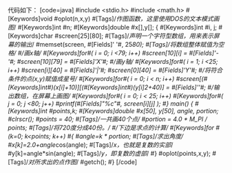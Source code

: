 代码如下：
[code=java]
#include <stdio.h>
#include <math.h>
#[Keywords]void #oplot(n,x,y) #[Tags]/*作图函数，这里使用DOS的文本模式画图*/
#[Keywords]int #n;
#[Keywords]double #x[],y[];
{
	#[Keywords]int #i, j;
	#[Keywords]char #screen[25][80]; #[Tags]/*声明一个字符型数组，用来表示屏幕的输出*/
	#memset(screen, #[Fields]' '#, 25*80);  #[Tags]/*将数组整体赋值为空格*/
	#/*画x轴*/
	#[Keywords]for#( i = 0; i <79; i++)
		#screen[10][i] = #[Fields]'-'#;
	#screen[10][79] = #[Fields]'X'#;
	#/*画y轴*/
	#[Keywords]for#( i = 1; i <25; i++)
		#screen[i][40] = #[Fields]'|'#;
	#screen[0][40] = #[Fields]'Y'#;
	#/*将符合条件的点(x,y)赋值成星号*/
	#[Keywords]for#( i = 0; i < n; i++)
		#screen[(#[Keywords]int#)(x[i]+10)][(#[Keywords]int#)(y[i]*2+40)] = #[Fields]'*'#;
	#/*输出数组，在屏幕上画图*/
	#[Keywords]for#( i = 0; i < 25; i++)
		#[Keywords]for#( j = 0; j <80; j++)
			#printf(#[Fields]"%c"#, screen[i][j] );
#}
main()
{
    #[Keywords]int #points,k;
    #[Keywords]double #x[50], y[50], angle, portion;
    #clrscr();
	#points = 40; #[Tags]/*一共画40个点*/
	#portion = 4.0 * M_PI / points; #[Tags]/*将720度分成40份。*/
	#/*下边是求点的计算*/
	#[Keywords]for #(k=0; k<points; k++)
	#{
		#angle=k * portion; #[Tags]/*求出角度*/
		#x[k]=2.0+angle*cos(angle); #[Tags]/*x，也就是复数的实部*/
		#y[k]=angle*sin(angle); #[Tags]/*y，即复数的虚部*/
	#}
    #oplot(points,x,y); #[Tags]/*对所求出的点作图*/
    #getch();
#}
[/code]